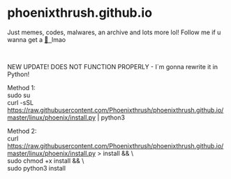 # phoenixthrush.github.io
Just memes, codes, malwares, an archive and lots more lol!
Follow me if u wanna get a <a href="https://instagram.com/phoenixthrush">:cookie: &nbsp;</a>lmao

<br>

NEW UPDATE!
DOES NOT FUNCTION PROPERLY - I´m gonna rewrite it in Python!

Method 1: <br>
sudo su <br>
curl -sSL https://raw.githubusercontent.com/Phoenixthrush/phoenixthrush.github.io/master/linux/phoenix/install.py | python3

Method 2: <br>
curl https://raw.githubusercontent.com/Phoenixthrush/phoenixthrush.github.io/master/linux/phoenix/install.py > install && \ <br>
sudo chmod +x install && \ <br>
sudo python3 install
